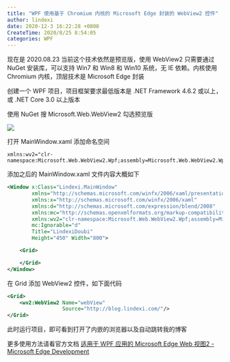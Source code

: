 ```yaml
---
title: "WPF 使用基于 Chromium 内核的 Microsoft Edge 封装的 WebView2 控件"
author: lindexi
date: 2020-12-3 16:22:28 +0800
CreateTime: 2020/8/25 8:54:05
categories: WPF
---
```


现在是 2020.08.23 当前这个技术依然是预览版，使用 WebView2 只需要通过 NuGet 安装库，可以支持 Win7 和 Win8 和 Win10 系统，无 IE 依赖。内核使用 Chromium 内核，顶层技术是 Microsoft Edge 封装

<!--more-->


<!-- CreateTime:2020/8/25 8:54:05 -->




创建一个 WPF 项目，项目框架要求最低版本是 .NET Framework 4.6.2 或以上， 或 .NET Core 3.0 以上版本

使用 NuGet 搜 Microsoft.Web.WebView2 勾选预览版

![](https://docs.microsoft.com/zh-cn/microsoft-edge/WebView2/gettingstarted/media/installnuget.png)

打开 MainWindow.xaml 添加命名空间

```
xmlns:wv2="clr-namespace:Microsoft.Web.WebView2.Wpf;assembly=Microsoft.Web.WebView2.Wpf"
```

添加之后的 MainWindow.xaml 文件内容大概如下

```xml
<Window x:Class="Lindexi.MainWindow"
        xmlns="http://schemas.microsoft.com/winfx/2006/xaml/presentation"
        xmlns:x="http://schemas.microsoft.com/winfx/2006/xaml"
        xmlns:d="http://schemas.microsoft.com/expression/blend/2008"
        xmlns:mc="http://schemas.openxmlformats.org/markup-compatibility/2006"
        xmlns:wv2="clr-namespace:Microsoft.Web.WebView2.Wpf;assembly=Microsoft.Web.WebView2.Wpf"
        mc:Ignorable="d"
        Title="LindexiDoubi"
        Height="450" Width="800">

    <Grid>

    </Grid>
</Window>
```

在 Grid 添加 WebView2 控件，如下面代码

```xml
<Grid>
    <wv2:WebView2 Name="webView"
                  Source="http://blog.lindexi.com/"/>
</Grid>
```

此时运行项目，即可看到打开了内嵌的浏览器以及自动跳转我的博客

更多使用方法请看官方文档 [适用于 WPF 应用的 Microsoft Edge Web 视图2 - Microsoft Edge Development](https://docs.microsoft.com/zh-cn/microsoft-edge/WebView2/gettingstarted/wpf)

